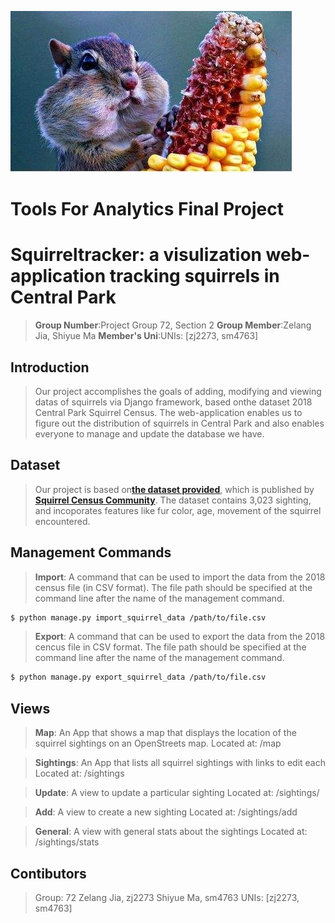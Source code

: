 ![image](https://github.com/ShiyueMasm4763/Squirreltrack/blob/master/mysite/raw/master/image_folder/squirrel.jpg)
# Tools For Analytics Final Project
# Squirreltracker: a visulization web-application tracking squirrels in Central Park

> **Group Number**:Project Group 72, Section 2
> **Group Member**:Zelang Jia, Shiyue Ma
> **Member's Uni**:UNIs: [zj2273, sm4763]


## Introduction

> Our project accomplishes the goals of adding, modifying and viewing datas of squirrels via Django framework, based onthe dataset 2018 Central Park Squirrel Census. The web-application enables us to figure out the distribution of squirrels in Central Park and also enables everyone to manage and update the database we have.


## Dataset

> Our project is based on[**the dataset provided**]((https://data.cityofnewyork.us/Environment/2018-Central-Park-Squirrel-Census-Squirrel-Data/vfnx-vebw/data)), which is published by [**Squirrel Census Community**](https://www.thesquirrelcensus.com/). The dataset contains 3,023 sighting, and incoporates features like fur color, age, movement of the squirrel encountered.

## Management Commands 

> **Import**: A command that can be used to import the data from the 2018 census file (in CSV format). The file path should be specified at the command line after the name of the management command.

```bash
$ python manage.py import_squirrel_data /path/to/file.csv
```

> **Export**: A command that can be used to export the data from the 2018 cencus file in CSV format. The file path should be specified at the command line after the name of the management command. 

```bash
$ python manage.py export_squirrel_data /path/to/file.csv
```

## Views

> **Map**:  An App that shows a map that displays the location of the squirrel sightings on an OpenStreets map.
> Located at: /map

> **Sightings**: An App that lists all squirrel sightings with links to edit each
> Located at: /sightings

> **Update**: A view to update a particular sighting
> Located at: /sightings/<unique-squirrel-id>

> **Add**: A view to create a new sighting
> Located at: /sightings/add

> **General**: A view with general stats about the sightings
> Located at: /sightings/stats


## Contibutors

> Group: 72
> Zelang Jia, zj2273
> Shiyue Ma,  sm4763
> UNIs: [zj2273, sm4763]

